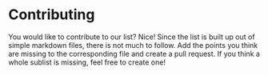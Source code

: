 # Contributing

You would like to contribute to our list? Nice!
Since the list is built up out of simple markdown files, there is not much to follow. Add the points you think are missing to the corresponding file and create a pull request. If you think a whole sublist is missing, feel free to create one!